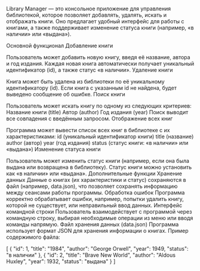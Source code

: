 Library Manager — это консольное приложение 
для управления библиотекой, 
которое позволяет добавлять, удалять, искать
и отображать книги. 
Оно предлагает удобный интерфейс 
для работы с книгами, 
а также поддерживает изменение статуса книги 
(например, «в наличии» или «выдана»).

Основной функционал
Добавление книги

Пользователь может добавить новую книгу, введя её название, автора и год издания.
Каждая новая книга автоматически получает уникальный идентификатор (id), а также статус «в наличии».
Удаление книги

Книга может быть удалена из библиотеки по её уникальному идентификатору (id).
Если книга с указанным id не найдена, будет выведено сообщение об ошибке.
Поиск книги

Пользователь может искать книгу по одному из следующих критериев:
Название книги (title)
Автор (author)
Год издания (year)
Поиск выводит все совпадения с введённым запросом.
Отображение всех книг

Программа может вывести список всех книг в библиотеке с их характеристиками:
id (уникальный идентификатор книги)
title (название)
author (автор)
year (год издания)
status (статус книги: «в наличии» или «выдана»)
Изменение статуса книги

Пользователь может изменить статус книги (например, если она была выдана или возвращена в библиотеку).
Статус книги можно установить как «в наличии» или «выдана».
Дополнительные функции
Хранение данных
Данные о книгах (их характеристики и статус) сохраняются в файл (например, data.json), что позволяет сохранять информацию между сеансами работы программы.
Обработка ошибок
Программа корректно обрабатывает ошибки, например, попытки удалить книгу, которой не существует, или неправильный ввод данных.
Интерфейс командной строки
Пользователь взаимодействует с программой через командную строку, выбирая необходимые операции из меню или вводя команды напрямую.
Файл хранения данных (data.json)
Программа использует формат JSON для хранения информации о книгах. Пример содержимого файла:

[
    {
        "id": 1,
        "title": "1984",
        "author": "George Orwell",
        "year": 1949,
        "status": "в наличии"
    },
    {
        "id": 2,
        "title": "Brave New World",
        "author": "Aldous Huxley",
        "year": 1932,
        "status": "выдана"
    }
]

